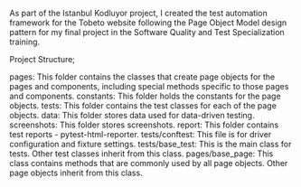 As part of the Istanbul Kodluyor project, I created the test automation framework for the Tobeto website following the Page Object Model design pattern for my final project in the Software Quality and Test Specialization training.

Project Structure;

pages: This folder contains the classes that create page objects for the pages and components, including special methods specific to those pages and components.
constants: This folder holds the constants for the page objects.
tests: This folder contains the test classes for each of the page objects.
data: This folder stores data used for data-driven testing.
screenshots: This folder stores screenshots.
report: This folder contains test reports - pytest-html-reporter.
tests/conftest: This file is for driver configuration and fixture settings.
tests/base_test: This is the main class for tests. Other test classes inherit from this class.
pages/base_page: This class contains methods that are commonly used by all page objects. Other page objects inherit from this class.

